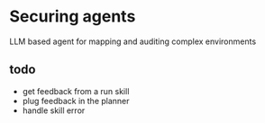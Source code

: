 # Securing agents

LLM based agent for mapping and auditing complex environments

## todo 

- get feedback from a run skill
- plug feedback in the planner
- handle skill error